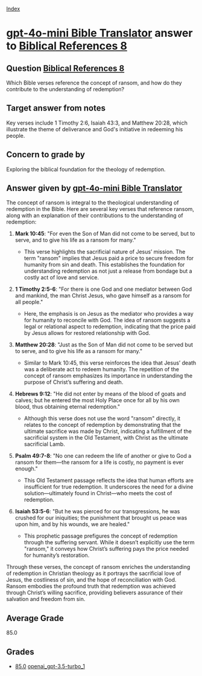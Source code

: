 
[Index](../../../index.md)
# [gpt-4o-mini Bible Translator](../../answering_models/gpt-4o-mini_Bible_Translator.md) answer to [Biblical References 8](../../questions/Biblical_References_8.md)

## Question [Biblical References 8](../../questions/Biblical_References_8.md)
Which Bible verses reference the concept of ransom, and how do they contribute to the understanding of redemption?

## Target answer from notes
Key verses include 1 Timothy 2:6, Isaiah 43:3, and Matthew 20:28, which illustrate the theme of deliverance and God's initiative in redeeming his people.

## Concern to grade by
Exploring the biblical foundation for the theology of redemption.

## Answer given by [gpt-4o-mini Bible Translator](../../answering_models/gpt-4o-mini_Bible_Translator.md)
The concept of ransom is integral to the theological understanding of redemption in the Bible. Here are several key verses that reference ransom, along with an explanation of their contributions to the understanding of redemption:

1. **Mark 10:45**: "For even the Son of Man did not come to be served, but to serve, and to give his life as a ransom for many."
   - This verse highlights the sacrificial nature of Jesus’ mission. The term "ransom" implies that Jesus paid a price to secure freedom for humanity from sin and death. This establishes the foundation for understanding redemption as not just a release from bondage but a costly act of love and service.

2. **1 Timothy 2:5-6**: "For there is one God and one mediator between God and mankind, the man Christ Jesus, who gave himself as a ransom for all people."
   - Here, the emphasis is on Jesus as the mediator who provides a way for humanity to reconcile with God. The idea of ransom suggests a legal or relational aspect to redemption, indicating that the price paid by Jesus allows for restored relationship with God.

3. **Matthew 20:28**: "Just as the Son of Man did not come to be served but to serve, and to give his life as a ransom for many."
   - Similar to Mark 10:45, this verse reinforces the idea that Jesus’ death was a deliberate act to redeem humanity. The repetition of the concept of ransom emphasizes its importance in understanding the purpose of Christ’s suffering and death.

4. **Hebrews 9:12**: "He did not enter by means of the blood of goats and calves; but he entered the most Holy Place once for all by his own blood, thus obtaining eternal redemption."
   - Although this verse does not use the word "ransom" directly, it relates to the concept of redemption by demonstrating that the ultimate sacrifice was made by Christ, indicating a fulfillment of the sacrificial system in the Old Testament, with Christ as the ultimate sacrificial Lamb.

5. **Psalm 49:7-8**: "No one can redeem the life of another or give to God a ransom for them—the ransom for a life is costly, no payment is ever enough."
   - This Old Testament passage reflects the idea that human efforts are insufficient for true redemption. It underscores the need for a divine solution—ultimately found in Christ—who meets the cost of redemption.

6. **Isaiah 53:5-6**: "But he was pierced for our transgressions, he was crushed for our iniquities; the punishment that brought us peace was upon him, and by his wounds, we are healed."
   - This prophetic passage prefigures the concept of redemption through the suffering servant. While it doesn’t explicitly use the term "ransom," it conveys how Christ’s suffering pays the price needed for humanity’s restoration.

Through these verses, the concept of ransom enriches the understanding of redemption in Christian theology as it portrays the sacrificial love of Jesus, the costliness of sin, and the hope of reconciliation with God. Ransom embodies the profound truth that redemption was achieved through Christ’s willing sacrifice, providing believers assurance of their salvation and freedom from sin.

## Average Grade
85.0

## Grades
 * [85.0](./Biblical_References_8_grades/openai_gpt-3.5-turbo_1.md) [openai_gpt-3.5-turbo_1](../../grading_models/openai_gpt-3.5-turbo_1.md)
